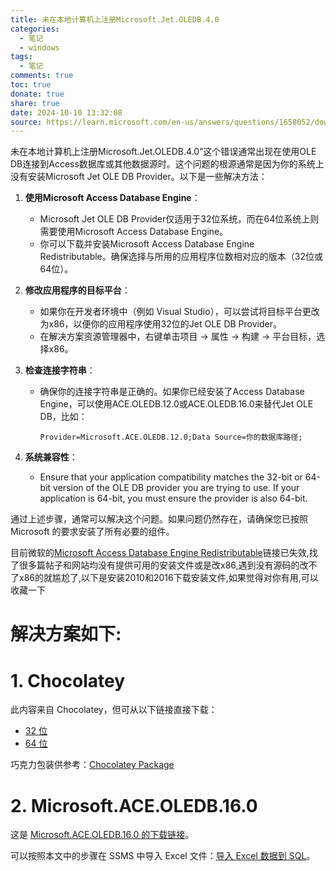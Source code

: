 ```yaml
---
title: 未在本地计算机上注册Microsoft.Jet.OLEDB.4.0
categories:
  - 笔记
  - windows
tags:
  - 笔记
comments: true
toc: true
donate: true
share: true
date: 2024-10-10 13:32:08
source: https://learn.microsoft.com/en-us/answers/questions/1658052/download-link-for-microsoft-ace-oledb-12-0
---
```


未在本地计算机上注册Microsoft.Jet.OLEDB.4.0”这个错误通常出现在使用OLE DB连接到Access数据库或其他数据源时。这个问题的根源通常是因为你的系统上没有安装Microsoft Jet OLE DB Provider。以下是一些解决方法：

1. **使用Microsoft Access Database Engine**：
   - Microsoft Jet OLE DB Provider仅适用于32位系统，而在64位系统上则需要使用Microsoft Access Database Engine。
   - 你可以下载并安装Microsoft Access Database Engine Redistributable。确保选择与所用的应用程序位数相对应的版本（32位或64位）。

2. **修改应用程序的目标平台**：
   - 如果你在开发者环境中（例如 Visual Studio），可以尝试将目标平台更改为x86，以便你的应用程序使用32位的Jet OLE DB Provider。
   - 在解决方案资源管理器中，右键单击项目 -> 属性 -> 构建 -> 平台目标，选择x86。

3. **检查连接字符串**：
   - 确保你的连接字符串是正确的。如果你已经安装了Access Database Engine，可以使用ACE.OLEDB.12.0或ACE.OLEDB.16.0来替代Jet OLE DB，比如：
     ```
     Provider=Microsoft.ACE.OLEDB.12.0;Data Source=你的数据库路径;
     ```

4. **系统兼容性**：
   - Ensure that your application compatibility matches the 32-bit or 64-bit version of the OLE DB provider you are trying to use. If your application is 64-bit, you must ensure the provider is also 64-bit.

通过上述步骤，通常可以解决这个问题。如果问题仍然存在，请确保您已按照 Microsoft 的要求安装了所有必要的组件。

目前微软的[Microsoft Access Database Engine Redistributable](https://www.microsoft.com/en-us/download/details.aspx?id=13255)链接已失效,找了很多篇帖子和网站均没有提供可用的安装文件或是改x86,遇到没有源码的改不了x86的就尴尬了,以下是安装2010和2016下载安装文件,如果觉得对你有用,可以收藏一下
# 解决方案如下:
# 1. Chocolatey

此内容来自 Chocolatey，但可从以下链接直接下载：

- [32 位](https://web.archive.org/web/20240214170634if_/https://download.microsoft.com/download/2/4/3/24375141-E08D-4803-AB0E-10F2E3A07AAA/AccessDatabaseEngine.exe)
- [64 位](https://web.archive.org/web/20240214170634if_/https://download.microsoft.com/download/2/4/3/24375141-E08D-4803-AB0E-10F2E3A07AAA/AccessDatabaseEngine_X64.exe)

巧克力包装供参考：[Chocolatey Package](https://community.chocolatey.org/packages/made2010#files)

# 2. Microsoft.ACE.OLEDB.16.0

这是 [Microsoft.ACE.OLEDB.16.0 的下载链接](https://www.microsoft.com/en-us/download/details.aspx?id=54920)。

可以按照本文中的步骤在 SSMS 中导入 Excel 文件：[导入 Excel 数据到 SQL](https://learn.microsoft.com/en-us/sql/relational-databases/import-export/import-data-from-excel-to-sql?view=sql-server-ver16#wiz)。



